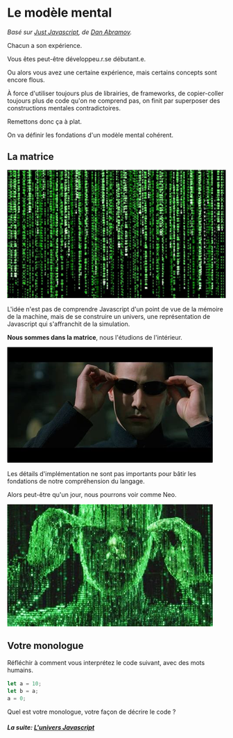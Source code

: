 # Le modèle mental

_Basé sur [Just Javascript](https://justjavascript.com/), de [Dan Abramov](https://twitter.com/dan_abramov)._

Chacun a son expérience.

Vous êtes peut-être développeu.r.se débutant.e.

Ou alors vous avez une certaine expérience, mais certains concepts sont encore flous.

À force d'utiliser toujours plus de librairies, de frameworks, de copier-coller toujours plus de code qu'on ne comprend pas, on finit par superposer des constructions mentales contradictoires.

Remettons donc ça à plat.

On va définir les fondations d'un modèle mental cohérent.

## La matrice

![La matrice depuis l'extérieur](../../images/matrix_outside.jpeg)

L'idée n'est pas de comprendre Javascript d'un point de vue de la mémoire de la machine, mais de se construire un univers, une représentation de Javascript qui s'affranchit de la simulation.

**Nous sommes dans la matrice**, nous l'étudions de l'intérieur.

![La matrice depuis l'intérieur](../../images/matrix_inside.jpeg)

Les détails d'implémentation ne sont pas importants pour bâtir les fondations de notre compréhension du langage.

Alors peut-être qu'un jour, nous pourrons voir comme Neo.

![La matrice depuis Neo](../../images/matrix_neo.jpeg)

## Votre monologue

Réfléchir à comment vous interprétez le code suivant, avec des mots humains.

```js
let a = 10;
let b = a;
a = 0;
```

Quel est votre monologue, votre façon de décrire le code ?

#### _La suite: [L'univers Javascript](./1-2_universe.md)_
